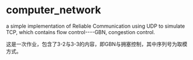 # computer_network
a simple implementation of Reliable Communication using UDP to simulate TCP, which contains flow control----GBN, congestion control.

这是一次作业，包含了3-2与3-3的内容，即GBN与拥塞控制，其中序列号为取模方式。 